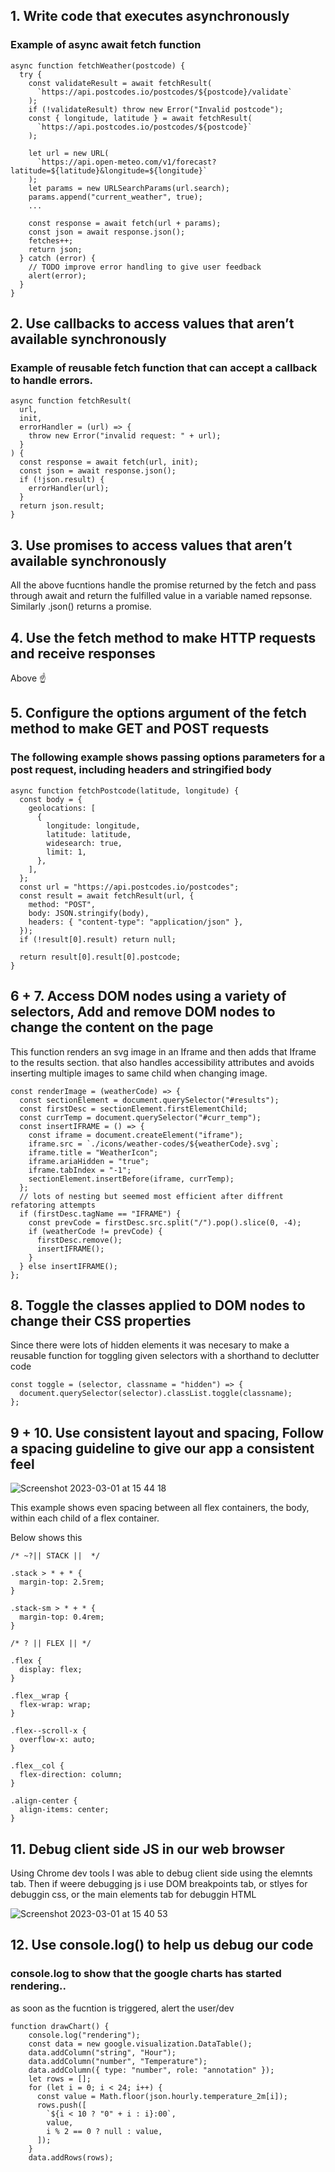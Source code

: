 ## 1. Write code that executes asynchronously

### Example of async await fetch function

```
async function fetchWeather(postcode) {
  try {
    const validateResult = await fetchResult(
      `https://api.postcodes.io/postcodes/${postcode}/validate`
    );
    if (!validateResult) throw new Error("Invalid postcode");
    const { longitude, latitude } = await fetchResult(
      `https://api.postcodes.io/postcodes/${postcode}`
    );

    let url = new URL(
      `https://api.open-meteo.com/v1/forecast?latitude=${latitude}&longitude=${longitude}`
    );
    let params = new URLSearchParams(url.search);
    params.append("current_weather", true);
    ...

    const response = await fetch(url + params);
    const json = await response.json();
    fetches++;
    return json;
  } catch (error) {
    // TODO improve error handling to give user feedback
    alert(error);
  }
}

```

## 2. Use callbacks to access values that aren’t available synchronously

### Example of reusable fetch function that can accept a callback to handle errors.

```
async function fetchResult(
  url,
  init,
  errorHandler = (url) => {
    throw new Error("invalid request: " + url);
  }
) {
  const response = await fetch(url, init);
  const json = await response.json();
  if (!json.result) {
    errorHandler(url);
  }
  return json.result;
}
```

## 3. Use promises to access values that aren’t available synchronously

All the above fucntions handle the promise returned by the fetch and pass through await and return the fulfilled value in a variable named repsonse. Similarly .json() returns a promise.

## 4. Use the fetch method to make HTTP requests and receive responses

Above ☝️

## 5. Configure the options argument of the fetch method to make GET and POST requests

### The following example shows passing options parameters for a post request, including headers and stringified body

```
async function fetchPostcode(latitude, longitude) {
  const body = {
    geolocations: [
      {
        longitude: longitude,
        latitude: latitude,
        widesearch: true,
        limit: 1,
      },
    ],
  };
  const url = "https://api.postcodes.io/postcodes";
  const result = await fetchResult(url, {
    method: "POST",
    body: JSON.stringify(body),
    headers: { "content-type": "application/json" },
  });
  if (!result[0].result) return null;

  return result[0].result[0].postcode;
}
```

## 6 + 7. Access DOM nodes using a variety of selectors, Add and remove DOM nodes to change the content on the page

This function renders an svg image in an Iframe and then adds that Iframe to the results section. that also handles accessibility attributes and avoids inserting multiple images to same child when changing image.

```
const renderImage = (weatherCode) => {
  const sectionElement = document.querySelector("#results");
  const firstDesc = sectionElement.firstElementChild;
  const currTemp = document.querySelector("#curr_temp");
  const insertIFRAME = () => {
    const iframe = document.createElement("iframe");
    iframe.src = `./icons/weather-codes/${weatherCode}.svg`;
    iframe.title = "WeatherIcon";
    iframe.ariaHidden = "true";
    iframe.tabIndex = "-1";
    sectionElement.insertBefore(iframe, currTemp);
  };
  // lots of nesting but seemed most efficient after diffrent refatoring attempts
  if (firstDesc.tagName == "IFRAME") {
    const prevCode = firstDesc.src.split("/").pop().slice(0, -4);
    if (weatherCode != prevCode) {
      firstDesc.remove();
      insertIFRAME();
    }
  } else insertIFRAME();
};
```

## 8. Toggle the classes applied to DOM nodes to change their CSS properties

Since there were lots of hidden elements it was necesary to make a reusable function for toggling given selectors with a shorthand to declutter code

```
const toggle = (selector, classname = "hidden") => {
  document.querySelector(selector).classList.toggle(classname);
};
```

## 9 + 10. Use consistent layout and spacing, Follow a spacing guideline to give our app a consistent feel

![Screenshot 2023-03-01 at 15 44 18](https://user-images.githubusercontent.com/44851616/222189588-ed96eeab-e993-4b48-a988-09dd82a2ff4a.png)

This example shows even spacing between all flex containers, the body, within each child of a flex container. 

Below shows this

```
/* ~?|| STACK ||  */

.stack > * + * {
  margin-top: 2.5rem;
}

.stack-sm > * + * {
  margin-top: 0.4rem;
}

/* ? || FLEX || */

.flex {
  display: flex;
}

.flex__wrap {
  flex-wrap: wrap;
}

.flex--scroll-x {
  overflow-x: auto;
}

.flex__col {
  flex-direction: column;
}

.align-center {
  align-items: center;
}
```

## 11. Debug client side JS in our web browser

Using Chrome dev tools I was able to debug client side using the elemnts tab. Then if weere debugging js i use DOM breakpoints tab, or stlyes for debuggin css, or the main elements tab for debuggin HTML 

![Screenshot 2023-03-01 at 15 40 53](https://user-images.githubusercontent.com/44851616/222188777-a379e349-6fe2-4de9-868c-303659f883e4.png)


## 12. Use console.log() to help us debug our code

### console.log to show that the google charts has started rendering..

as soon as the fucntion is triggered, alert the user/dev 

```
function drawChart() {
    console.log("rendering");
    const data = new google.visualization.DataTable();
    data.addColumn("string", "Hour");
    data.addColumn("number", "Temperature");
    data.addColumn({ type: "number", role: "annotation" });
    let rows = [];
    for (let i = 0; i < 24; i++) {
      const value = Math.floor(json.hourly.temperature_2m[i]);
      rows.push([
        `${i < 10 ? "0" + i : i}:00`,
        value,
        i % 2 == 0 ? null : value,
      ]);
    }
    data.addRows(rows);
```
